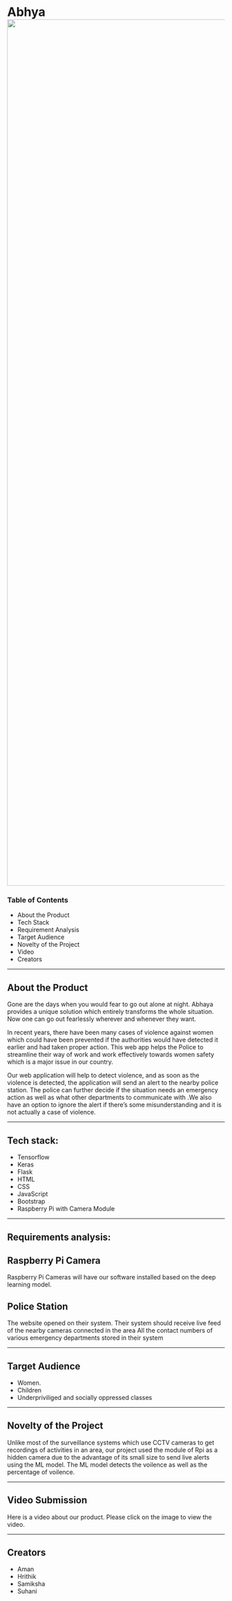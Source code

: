 # Abhya<img src="" alt="" border="0" width = "2000"></a>

### Table of Contents
* About the Product
* Tech Stack
* Requirement Analysis
* Target Audience
* Novelty of the Project
* Video
* Creators
__________
## About the Product
Gone are the days when you would fear to go out alone at night. Abhaya provides a unique solution which entirely transforms the whole situation. Now one can go out fearlessly wherever and whenever they want.

In recent years, there have been many cases of violence against women which could have been prevented if the authorities would have detected it earlier and had taken proper action. This web app helps the Police to streamline their way of work and work effectively towards women safety which is a major issue in our country.

Our web application will help to detect violence, and as soon as the violence is detected, the application will send an alert to the nearby police station. The police can further decide if the situation needs an emergency action as well as what other departments to communicate with .We also have an option to ignore the alert if there’s some misunderstanding and it is not actually a case of violence.
_________
## Tech stack:

* Tensorflow
* Keras
* Flask
* HTML
* CSS
* JavaScript
* Bootstrap
* Raspberry Pi with Camera Module
____________
## Requirements analysis:

## Raspberry Pi Camera

 Raspberry Pi Cameras will have our software installed based on the deep learning model.


## Police Station

The website opened on their system. Their system should receive live feed of the nearby cameras connected in the area All the contact numbers of various emergency departments stored in their system
____________
## Target Audience
* Women.
* Children
* Underpriviliged and socially oppressed classes
________
## Novelty of the Project
Unlike most of the surveillance systems which use CCTV cameras to get recordings of activities in an area, our project used the module of Rpi as a hidden camera due to the advantage of its small size to send live alerts using the ML model. The ML model detects the voilence as well as the percentage of voilence.
_______
## Video Submission

Here is a video about our product. Please click on the image to view the video.
______

## Creators
* Aman 
* Hrithik
* Samiksha
* Suhani
